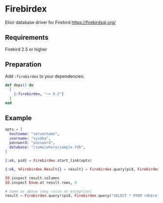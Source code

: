 # Firebirdex

Elixir database driver for Firebird https://firebirdsql.org/

## Requirements

Firebird 2.5 or higher

## Preparation

Add `:firebirdex` to your dependencies:

```elixir
def deps() do
  [
    {:firebirdex, "~> 0.2"}
  ]
end
```

## Example

```elixir
opts = [
  hostname: "servername",
  username: "sysdba",
  password: "password",
  database: "/some/where/sample.fdb",
]

{:ok, pid} = Firebirdex.start_link(opts)

{:ok, %Firebirdex.Result{} = result} = Firebirdex.query(pid, Firebirdex.query("SELECT * FROM rdb$relations where rdb$system_flag = ?", [1]))

IO.inspect result.columns
IO.inspect Enum.at result.rows, 0

# Same as above (may raise an exception)
result = Firebirdex.query!(pid, Firebirdex.query("SELECT * FROM rdb$relations where rdb$system_flag = ?", [1]))
```

